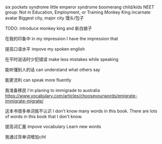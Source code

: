 six pockets syndrome
little emperor syndrome
boomerang child/kids
NEET group: Not in Education, Employment, or Training
Monkey King
incarnate 
avatar
Biggest city, major city
馒头/包子

TODO: introduce monkey king and 新白娘子

在我的印象中
in my impression
I have the impression that

提高口语水平
impove my spoken english

在平时说话时少犯错误
make less mistakes while speaking

能听懂别人的话
can understand what others say

能更流利 
can speak more fluently

我准备移民
I'm planing to immigrade to australia
https://www.vocabulary.com/articles/chooseyourwords/emigrate-immigrate-migrate/

这本书很多单词我不认识
I don't know many words in this book.
There are lots of words in this book that I don't know.

提高词汇量
impove vocabulary
Learn new words

我通过背单词增加cihl
<!--stackedit_data:
eyJoaXN0b3J5IjpbODk1Mzg5NzU5LC0xNzc1MzI4ODI1LC0yMT
MzMDMxMzE3LDU4NDgwODI2MSwtODAzNDI5NjEwLC05MTAzMzQ1
MjddfQ==
-->